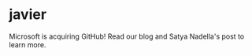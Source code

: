 <html>
  <head>
    <title>hola mundo</title>
  </head>
  <body>
    <h1>javier</h1>
    <p>Microsoft is acquiring GitHub! Read our blog and Satya Nadella's post to learn more.</p
